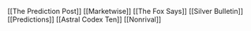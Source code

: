 [[The Prediction Post]]
[[Marketwise]]
[[The Fox Says]]
[[Silver Bulletin]]
[[Predictions]]
[[Astral Codex Ten]]
[[Nonrival]]
